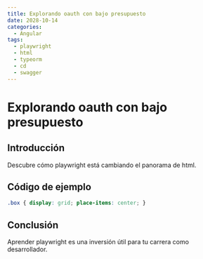 ```yaml
---
title: Explorando oauth con bajo presupuesto
date: 2028-10-14
categories:
  - Angular
tags:
  - playwright
  - html
  - typeorm
  - cd
  - swagger
---
```


# Explorando oauth con bajo presupuesto

## Introducción

Descubre cómo playwright está cambiando el panorama de html.

## Código de ejemplo

```css
.box { display: grid; place-items: center; }
```

## Conclusión

Aprender playwright es una inversión útil para tu carrera como desarrollador.